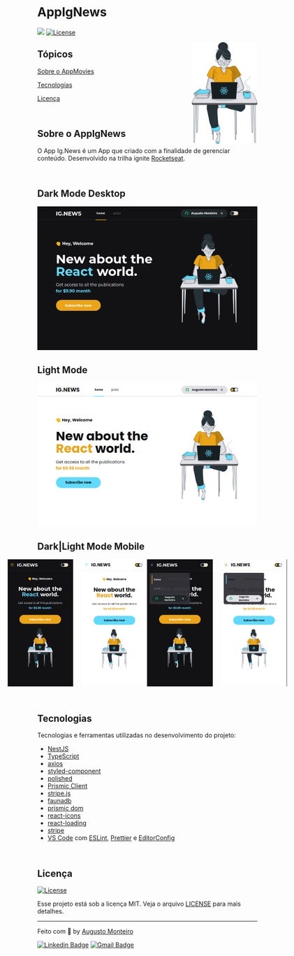 # AppIgNews

<p>
  <img src="https://img.shields.io/badge/made%20by-AUGUSTO%20MONTEIRO-6E40C9?style=flat-square">  
  <a href="https://opensource.org/licenses/MIT">
    <img alt="License" src="https://img.shields.io/badge/license-MIT-6E40C9?style=flat-square">
  </a>
</p>

<img align="right" style="width: 150px" src="/public/images/avatar.svg" width="35%" alt="avatar.svg">

## Tópicos

[Sobre o AppMovies](#sobre-o-appignews)

[Tecnologias](#tecnologias)

[Licença](#licença)

<br>

## Sobre o AppIgNews

O App Ig.News é um App que criado com a finalidade de gerenciar conteúdo. Desenvolvido na trilha ignite [Rocketseat](https://rocketseat.com.br/).

<br>

## Dark Mode Desktop

<p align="center">  
  <img alt="AppIgNews" src="app-desktop-dark.png"/> 
</p>

## Light Mode

<p align="center">  
  <img alt="AppIgNews" src="app-desktop-light.png"/> 
</p>

## Dark|Light Mode Mobile

<p align="center" style="display: flex; justify-content: center">  
  <img  alt="AppIgNews" style="width: 150px; margin-right: 20px" src="app-mobile-dark1.png"/> 
  <img alt="AppIgNews" style="width: 150px" src="app-mobile-light1.png"/> 
  
  <img  alt="AppIgNews" style="width: 150px; margin-right: 20px" src="app-mobile-dark2.png"/> 
  <img alt="AppIgNews" style="width: 150px" src="app-mobile-light2.png"/> 
</p>

<br>

## Tecnologias

Tecnologias e ferramentas utilizadas no desenvolvimento do projeto:

- [NestJS](https://nextjs.org/)
- [TypeScript](https://www.typescriptlang.org/)
- [axios](https://github.com/axios/axios)
- [styled-component](https://styled-components.com/)
- [polished](https://polished.js.org/)
- [Prismic Client](https://prismic.io/docs/technical-reference/prismicio-client)
- [stripe.js](https://stripe.com/docs/js)
- [faunadb](https://fauna.com/)
- [prismic dom](https://prismic.io/docs/technologies/prismic-dom-technical-reference)
- [react-icons](https://react-icons.github.io/react-icons/)
- [react-loading](https://github.com/fakiolinho/react-loading)
- [stripe](https://stripe.com/br)
- [VS Code](https://code.visualstudio.com/) com [ESLint](https://eslint.org/), [Prettier](https://prettier.io/) e [EditorConfig](https://editorconfig.org/)

<br>

## Licença

<a href="https://opensource.org/licenses/MIT">
    <img alt="License" src="https://img.shields.io/badge/license-MIT-6E40C9?style=flat-square">
</a>

<br>

Esse projeto está sob a licença MIT. Veja o arquivo [LICENSE](/LICENSE) para mais detalhes.

---

Feito com :purple_heart: by [Augusto Monteiro](https://github.com/augustojaml)

[![Linkedin Badge](https://img.shields.io/badge/-Augusto%20Monteiro-6E40C9?style=flat-square&logo=Linkedin&logoColor=white&link=https://www.linkedin.com/in/augustojaml)](https://www.linkedin.com/in/augustojaml)
[![Gmail Badge](https://img.shields.io/badge/-jamonteirolima@gmail.com-6E40C9?style=flat-square&logo=Gmail&logoColor=white&link=mailto:jamonteirolima@gmail.com)](mailto:jamonteirolima@gmail.com)
